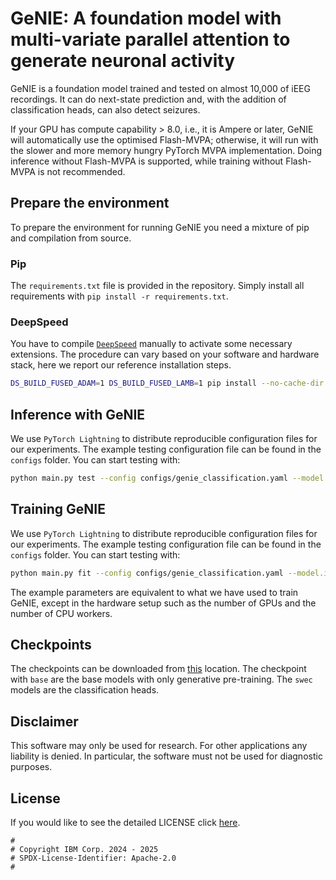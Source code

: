 # GeNIE: A foundation model with multi-variate parallel attention to generate neuronal activity

GeNIE is a foundation model trained and tested on almost 10,000 of iEEG recordings. It can do next-state prediction and, with the addition of classification heads, can also detect seizures.

If your GPU has compute capability > 8.0, i.e., it is Ampere or later, GeNIE will automatically use the optimised Flash-MVPA; otherwise, it will run with the slower and more memory hungry PyTorch MVPA implementation. Doing inference without Flash-MVPA is supported, while training without Flash-MVPA is not recommended.

## Prepare the environment

To prepare the environment for running GeNIE you need a mixture of pip and compilation from source. 

### Pip

The `requirements.txt` file is provided in the repository. Simply install all requirements with `pip install -r requirements.txt`.

### DeepSpeed

You have to compile [`DeepSpeed`](https://www.deepspeed.ai/tutorials/advanced-install/) manually to activate some necessary extensions. The procedure can vary based on your software and hardware stack, here we report our reference installation steps.

```bash
DS_BUILD_FUSED_ADAM=1 DS_BUILD_FUSED_LAMB=1 pip install --no-cache-dir deepspeed --global-option="build_ext" --global-option="-j8"
```

## Inference with GeNIE

We use `PyTorch Lightning` to distribute reproducible configuration files for our experiments. The example testing configuration file can be found in the `configs` folder. You can start testing with:
```bash
python main.py test --config configs/genie_classification.yaml --model.init_args.base_model '<base_checkpoint_path>' --model.init_args.head_model '<head_checkpoint_path>' --data.init_args.folder '<dataset_path>' --data.init_args.test_patients ['<dataset_subject>']
```

## Training GeNIE

We use `PyTorch Lightning` to distribute reproducible configuration files for our experiments. The example testing configuration file can be found in the `configs` folder. You can start testing with:
```bash
python main.py fit --config configs/genie_classification.yaml --model.init_args.base_model '<base_checkpoint_path>' --data.init_args.folder '<dataset_path>' --data.init_args.train_patients ['<dataset_subject>']
```

The example parameters are equivalent to what we have used to train GeNIE, except in the hardware setup such as the number of GPUs and the number of CPU workers.

## Checkpoints

The checkpoints can be downloaded from [this](https://ibm.box.com/v/genie-checkpoints) location. The checkpoint with `base` are the base models with only generative pre-training. The `swec` models are the classification heads.

## Disclaimer

This software may only be used for research. For other applications any liability is denied. In particular, the software must not be used for diagnostic purposes.

## License

If you would like to see the detailed LICENSE click [here](LICENSE).

```text
#
# Copyright IBM Corp. 2024 - 2025
# SPDX-License-Identifier: Apache-2.0
#
```
